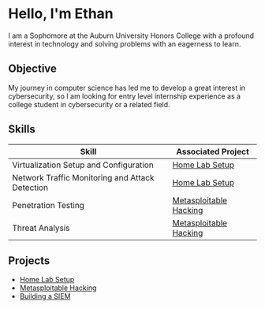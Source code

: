 # Hello, I'm Ethan


I am a Sophomore at the Auburn University Honors College with a profound interest in technology and solving problems with an eagerness to learn.

## Objective

My journey in computer science has led me to develop a great interest in cybersecurity, so I am looking for entry level internship experience as a college student in cybersecurity or a related field.

## Skills

| Skill                                         | Associated Project         |
|-----------------------------------------------|----------------------------|
| Virtualization Setup and Configuration        | <a href="https://github.com/etm0029/Home-Lab-Setup/tree/main">Home Lab Setup</a>|
| Network Traffic Monitoring and Attack Detection | <a href="https://github.com/etm0029/Home-Lab-Setup/tree/main">Home Lab Setup</a>|
| Penetration Testing                           | <a href="https://github.com/etm0029/Metasploitable-Hacking">Metasploitable Hacking</a> |
| Threat Analysis                               | <a href="https://github.com/etm0029/Metasploitable-Hacking">Metasploitable Hacking</a>|


## Projects
- <a href="https://google.com](https://github.com/etm0029/Home-Lab-Setup/tree/main">Home Lab Setup</a>
- <a href="https://github.com/etm0029/Metasploitable-Hacking">Metasploitable Hacking</a>
- <a href="https://github.com/etm0029/Building-a-SIEM">Building a SIEM</a>
